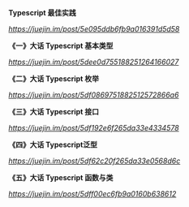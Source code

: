 **Typescript 最佳实践**

*https://juejin.im/post/5e095ddb6fb9a016391d5d58*



**《一》大话 Typescript 基本类型**

*https://juejin.im/post/5dee0d755188251264166027*



**《二》大话 Typescript 枚举**

*https://juejin.im/post/5df0869751882512572866a6*



**《三》大话 Typescript 接口**

*https://juejin.im/post/5df192e6f265da33e4334578*



**《四》大话 Typescript泛型**

*https://juejin.im/post/5df62c20f265da33e0568d6c*



**《五》大话 Typescript 函数与类**

*https://juejin.im/post/5dff00ec6fb9a0160b638612*